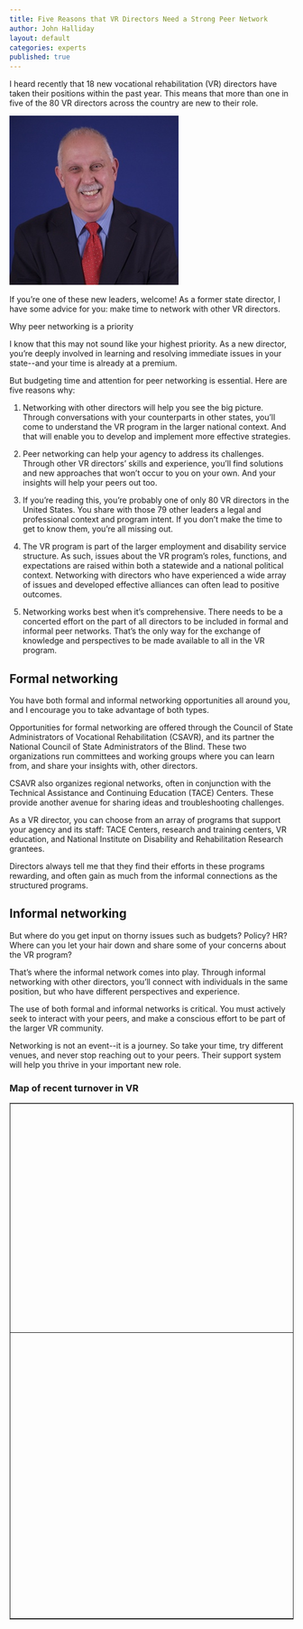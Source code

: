 ```yaml
---
title: Five Reasons that VR Directors Need a Strong Peer Network
author: John Halliday
layout: default
categories: experts
published: true
---
```


I heard recently that 18 new vocational rehabilitation (VR) directors have taken their positions within the past year. This means that more than one in five of the 80 VR directors across the country are new to their role.

<img src="/img/authors/john_halliday.jpg" alt="john halliday" class="pull-left" style="padding-right:3em;" />

If you’re one of these new leaders, welcome! As a former state director, I have some advice for you: make time to network with other VR directors.



Why peer networking is a priority

I know that this may not sound like your highest priority. As a new director, you’re deeply involved in learning and resolving immediate issues in your state--and your time is already at a premium.

But budgeting time and attention for peer networking is essential. Here are five reasons why:

1. Networking with other directors will help you see the big picture. Through conversations with your counterparts in other states, you’ll come to understand the VR program in the larger national context. And that will enable you to develop and implement more effective strategies.

2. Peer networking can help your agency to address its challenges. Through other VR directors’ skills and experience, you’ll find solutions and new approaches that won’t occur to you on your own. And your insights will help your peers out too.

3. If you’re reading this, you’re probably one of only 80 VR directors in the United States. You share with those 79 other leaders a legal and professional context and program intent. If you don’t make the time to get to know them, you’re all missing out.

4. The VR program is part of the larger employment and disability service structure. As such, issues about the VR program’s roles, functions, and expectations are raised within both a statewide and a national political context. Networking with directors who have experienced a wide array of issues and developed effective alliances can often lead to positive outcomes.

5. Networking works best when it’s comprehensive. There needs to be a concerted effort on the part of all directors to be included in formal and informal peer networks. That’s the only way for the exchange of knowledge and perspectives to be made available to all in the VR program.



## Formal networking

You have both formal and informal networking opportunities all around you, and I encourage you to take advantage of both types.

Opportunities for formal networking are offered through the Council of State Administrators of Vocational Rehabilitation (CSAVR), and its partner the National Council of State Administrators of the Blind. These two organizations run committees and working groups where you can learn from, and share your insights with, other directors.

CSAVR also organizes regional networks, often in conjunction with the Technical Assistance and Continuing Education (TACE) Centers. These provide another avenue for sharing ideas and troubleshooting challenges.

As a VR director, you can choose from an array of programs that support your agency and its staff: TACE Centers, research and training centers, VR education, and National Institute on Disability and Rehabilitation Research grantees.

Directors always tell me that they find their efforts in these programs rewarding, and often gain as much from the informal connections as the structured programs.

## Informal networking

But where do you get input on thorny issues such as budgets? Policy? HR? Where can you let your hair down and share some of your concerns about the VR program?

That’s where the informal network comes into play. Through informal networking with other directors, you’ll connect with individuals in the same position, but who have different perspectives and experience.

The use of both formal and informal networks is critical. You must actively seek to interact with your peers, and make a conscious effort to be part of the larger VR community.

Networking is not an event--it is a journey. So take your time, try different venues, and never stop reaching out to your peers. Their support system will help you thrive in your important new role.

<h3>Map of recent turnover in VR</h3>
<!-- GeoChart generated in R 3.0.3 by googleVis 0.5.0-5 package -->
<!-- Wed Apr 16 17:19:57 2014 -->


<!-- jsHeader -->
<script type="text/javascript">


// jsData 
function gvisDataRecentTurnovers () {
var data = new google.visualization.DataTable();
var datajson =
[
 [
 "Minnesotta",
1 
],
[
 "California",
1 
],
[
 "Colorado",
2 
],
[
 "New Jersey",
2 
],
[
 "Rhode Island",
2 
],
[
 "Utah",
2 
],
[
 "Arizona",
2 
],
[
 "Oklahoma",
3 
],
[
 "Massachusetts",
4 
],
[
 "Delaware",
5 
],
[
 "Florida",
5 
],
[
 "Texas",
5 
],
[
 "Guam",
6 
],
[
 "District of Columbia",
8 
],
[
 "Hawaii  ",
8 
],
[
 "Oregon",
9 
],
[
 "West Virginia",
13 
],
[
 "Michigan",
14 
],
[
 "Georgia",
17 
] 
];
data.addColumn('string','statename');
data.addColumn('number','change');
data.addRows(datajson);
return(data);
}


// jsData 
function gvisDataTurnoverTable () {
var data = new google.visualization.DataTable();
var datajson =
[
 [
 "Minnesotta",
"MN",
"Blind",
1 
],
[
 "California",
"CA",
"Combined",
1 
],
[
 "Colorado",
"CO",
"Combined",
2 
],
[
 "New Jersey",
"NJ",
"Blind",
2 
],
[
 "Rhode Island",
"RI",
"Combined",
2 
],
[
 "Utah",
"UT",
"Combined",
2 
],
[
 "Arizona",
"AZ",
"Combined",
2 
],
[
 "Oklahoma",
"OK",
"General",
3 
],
[
 "Massachusetts",
"MA",
"Blind",
4 
],
[
 "Delaware",
"DE",
"Blind",
5 
],
[
 "Florida",
"FL",
"Blind",
5 
],
[
 "Texas",
"TX",
"General",
5 
],
[
 "Guam",
"GU",
"Combined",
6 
],
[
 "District of Columbia",
"DC",
"Combined",
8 
],
[
 "Hawaii  ",
"HI",
"Combined",
8 
],
[
 "Oregon",
"OR",
"Blind",
9 
],
[
 "West Virginia",
"WV",
"Combined",
13 
],
[
 "Michigan",
"MI",
"General",
14 
],
[
 "Georgia",
"GA",
"Combined",
17 
] 
];
data.addColumn('string','statename');
data.addColumn('string','state');
data.addColumn('string','agency');
data.addColumn('number','change');
data.addRows(datajson);
return(data);
}


// jsDrawChart
function drawChartRecentTurnovers() {
var data = gvisDataRecentTurnovers();
var options = {};
options["width"] =    600;
options["height"] =    400;
options["region"] = "US";
options["displayMode"] = "regions";
options["title"] = "Recent Changes in VR Leadership";
options["magnifyingGlass.zoomFactor"] =      5;
options["resolution"] = "provinces";
options["colorAxis"] = {colors:['#9ecae1','#4292c6' ,'#2171b5','#08306b']};


    var chart = new google.visualization.GeoChart(
    document.getElementById('RecentTurnovers')
    );
    chart.draw(data,options);
    

}
  


// jsDrawChart
function drawChartTurnoverTable() {
var data = gvisDataTurnoverTable();
var options = {};
options["allowHtml"] = true;


    var chart = new google.visualization.Table(
    document.getElementById('TurnoverTable')
    );
    chart.draw(data,options);
    

}
  


// jsDisplayChart
(function() {
var pkgs = window.__gvisPackages = window.__gvisPackages || [];
var callbacks = window.__gvisCallbacks = window.__gvisCallbacks || [];
var chartid = "geochart";
  
// Manually see if chartid is in pkgs (not all browsers support Array.indexOf)
var i, newPackage = true;
for (i = 0; newPackage && i < pkgs.length; i++) {
if (pkgs[i] === chartid)
newPackage = false;
}
if (newPackage)
  pkgs.push(chartid);
  
// Add the drawChart function to the global list of callbacks
callbacks.push(drawChartRecentTurnovers);
})();
function displayChartRecentTurnovers() {
  var pkgs = window.__gvisPackages = window.__gvisPackages || [];
  var callbacks = window.__gvisCallbacks = window.__gvisCallbacks || [];
  window.clearTimeout(window.__gvisLoad);
  // The timeout is set to 100 because otherwise the container div we are
  // targeting might not be part of the document yet
  window.__gvisLoad = setTimeout(function() {
  var pkgCount = pkgs.length;
  google.load("visualization", "1", { packages:pkgs, callback: function() {
  if (pkgCount != pkgs.length) {
  // Race condition where another setTimeout call snuck in after us; if
  // that call added a package, we must not shift its callback
  return;
}
while (callbacks.length > 0)
callbacks.shift()();
} });
}, 100);
}


// jsDisplayChart
(function() {
var pkgs = window.__gvisPackages = window.__gvisPackages || [];
var callbacks = window.__gvisCallbacks = window.__gvisCallbacks || [];
var chartid = "table";
  
// Manually see if chartid is in pkgs (not all browsers support Array.indexOf)
var i, newPackage = true;
for (i = 0; newPackage && i < pkgs.length; i++) {
if (pkgs[i] === chartid)
newPackage = false;
}
if (newPackage)
  pkgs.push(chartid);
  
// Add the drawChart function to the global list of callbacks
callbacks.push(drawChartTurnoverTable);
})();
function displayChartTurnoverTable() {
  var pkgs = window.__gvisPackages = window.__gvisPackages || [];
  var callbacks = window.__gvisCallbacks = window.__gvisCallbacks || [];
  window.clearTimeout(window.__gvisLoad);
  // The timeout is set to 100 because otherwise the container div we are
  // targeting might not be part of the document yet
  window.__gvisLoad = setTimeout(function() {
  var pkgCount = pkgs.length;
  google.load("visualization", "1", { packages:pkgs, callback: function() {
  if (pkgCount != pkgs.length) {
  // Race condition where another setTimeout call snuck in after us; if
  // that call added a package, we must not shift its callback
  return;
}
while (callbacks.length > 0)
callbacks.shift()();
} });
}, 100);
}


// jsFooter
</script>


<!-- jsChart -->  
<script type="text/javascript" src="https://www.google.com/jsapi?callback=displayChartRecentTurnovers"></script>


<!-- jsChart -->  
<script type="text/javascript" src="https://www.google.com/jsapi?callback=displayChartTurnoverTable"></script>


<table border="1">
<tr>
<td>

<!-- divChart -->
  
<div id="RecentTurnovers"
  style="width: 600px; height: 400px;">
</div>

</td>
</tr>
<tr>
<td>

<!-- divChart -->
  
<div id="TurnoverTable"
  style="width: 600px; height: 500px;">
</div>

</td>
</tr>
</table>

